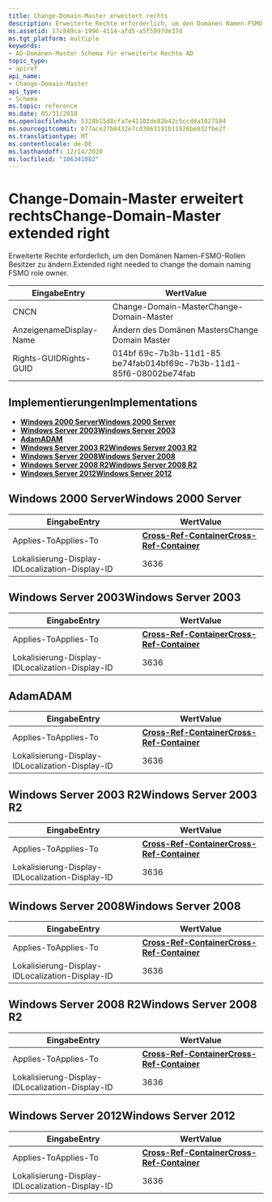 ```yaml
---
title: Change-Domain-Master erweitert rechts
description: Erweiterte Rechte erforderlich, um den Domänen Namen-FSMO-Rollen Besitzer zu ändern.
ms.assetid: 17c849ca-1996-4114-afd5-a5f5997de37d
ms.tgt_platform: multiple
keywords:
- AD-Domänen-Master Schema für erweiterte Rechte AD
topic_type:
- apiref
api_name:
- Change-Domain-Master
api_type:
- Schema
ms.topic: reference
ms.date: 05/31/2018
ms.openlocfilehash: 5328b15d8cfa7e41102de82b42c5ccdda1027584
ms.sourcegitcommit: b77ace27b0432e7cd3863191b11926be032fbe2f
ms.translationtype: MT
ms.contentlocale: de-DE
ms.lasthandoff: 12/14/2020
ms.locfileid: "106341082"
---
```

# <a name="change-domain-master-extended-right"></a><span data-ttu-id="fd0ac-104">Change-Domain-Master erweitert rechts</span><span class="sxs-lookup"><span data-stu-id="fd0ac-104">Change-Domain-Master extended right</span></span>

<span data-ttu-id="fd0ac-105">Erweiterte Rechte erforderlich, um den Domänen Namen-FSMO-Rollen Besitzer zu ändern.</span><span class="sxs-lookup"><span data-stu-id="fd0ac-105">Extended right needed to change the domain naming FSMO role owner.</span></span>



| <span data-ttu-id="fd0ac-106">Eingabe</span><span class="sxs-lookup"><span data-stu-id="fd0ac-106">Entry</span></span> | <span data-ttu-id="fd0ac-107">Wert</span><span class="sxs-lookup"><span data-stu-id="fd0ac-107">Value</span></span> |
|--------------|--------------------------------------|
| <span data-ttu-id="fd0ac-108">CN</span><span class="sxs-lookup"><span data-stu-id="fd0ac-108">CN</span></span>           | <span data-ttu-id="fd0ac-109">Change-Domain-Master</span><span class="sxs-lookup"><span data-stu-id="fd0ac-109">Change-Domain-Master</span></span>                 |
| <span data-ttu-id="fd0ac-110">Anzeigename</span><span class="sxs-lookup"><span data-stu-id="fd0ac-110">Display-Name</span></span> | <span data-ttu-id="fd0ac-111">Ändern des Domänen Masters</span><span class="sxs-lookup"><span data-stu-id="fd0ac-111">Change Domain Master</span></span>                 |
| <span data-ttu-id="fd0ac-112">Rights-GUID</span><span class="sxs-lookup"><span data-stu-id="fd0ac-112">Rights-GUID</span></span>  | <span data-ttu-id="fd0ac-113">014bf 69c-7b3b-11d1-85 be74fab</span><span class="sxs-lookup"><span data-stu-id="fd0ac-113">014bf69c-7b3b-11d1-85f6-08002be74fab</span></span> |



## <a name="implementations"></a><span data-ttu-id="fd0ac-114">Implementierungen</span><span class="sxs-lookup"><span data-stu-id="fd0ac-114">Implementations</span></span>

-   [<span data-ttu-id="fd0ac-115">**Windows 2000 Server**</span><span class="sxs-lookup"><span data-stu-id="fd0ac-115">**Windows 2000 Server**</span></span>](#windows-2000-server)
-   [<span data-ttu-id="fd0ac-116">**Windows Server 2003**</span><span class="sxs-lookup"><span data-stu-id="fd0ac-116">**Windows Server 2003**</span></span>](#windows-server-2003)
-   [<span data-ttu-id="fd0ac-117">**Adam**</span><span class="sxs-lookup"><span data-stu-id="fd0ac-117">**ADAM**</span></span>](#adam)
-   [<span data-ttu-id="fd0ac-118">**Windows Server 2003 R2**</span><span class="sxs-lookup"><span data-stu-id="fd0ac-118">**Windows Server 2003 R2**</span></span>](#windows-server-2003-r2)
-   [<span data-ttu-id="fd0ac-119">**Windows Server 2008**</span><span class="sxs-lookup"><span data-stu-id="fd0ac-119">**Windows Server 2008**</span></span>](#windows-server-2008)
-   [<span data-ttu-id="fd0ac-120">**Windows Server 2008 R2**</span><span class="sxs-lookup"><span data-stu-id="fd0ac-120">**Windows Server 2008 R2**</span></span>](#windows-server-2008-r2)
-   [<span data-ttu-id="fd0ac-121">**Windows Server 2012**</span><span class="sxs-lookup"><span data-stu-id="fd0ac-121">**Windows Server 2012**</span></span>](#windows-server-2012)

## <a name="windows-2000-server"></a><span data-ttu-id="fd0ac-122">Windows 2000 Server</span><span class="sxs-lookup"><span data-stu-id="fd0ac-122">Windows 2000 Server</span></span>



| <span data-ttu-id="fd0ac-123">Eingabe</span><span class="sxs-lookup"><span data-stu-id="fd0ac-123">Entry</span></span> | <span data-ttu-id="fd0ac-124">Wert</span><span class="sxs-lookup"><span data-stu-id="fd0ac-124">Value</span></span> |
|-------------------------|---------------------------------------------------------------|
| <span data-ttu-id="fd0ac-125">Applies-To</span><span class="sxs-lookup"><span data-stu-id="fd0ac-125">Applies-To</span></span>              | [<span data-ttu-id="fd0ac-126">**Cross-Ref-Container**</span><span class="sxs-lookup"><span data-stu-id="fd0ac-126">**Cross-Ref-Container**</span></span>](c-crossrefcontainer.md)<br/> |
| <span data-ttu-id="fd0ac-127">Lokalisierung-Display-ID</span><span class="sxs-lookup"><span data-stu-id="fd0ac-127">Localization-Display-ID</span></span> | <span data-ttu-id="fd0ac-128">36</span><span class="sxs-lookup"><span data-stu-id="fd0ac-128">36</span></span>                                                            |



## <a name="windows-server-2003"></a><span data-ttu-id="fd0ac-129">Windows Server 2003</span><span class="sxs-lookup"><span data-stu-id="fd0ac-129">Windows Server 2003</span></span>



| <span data-ttu-id="fd0ac-130">Eingabe</span><span class="sxs-lookup"><span data-stu-id="fd0ac-130">Entry</span></span> | <span data-ttu-id="fd0ac-131">Wert</span><span class="sxs-lookup"><span data-stu-id="fd0ac-131">Value</span></span> |
|-------------------------|---------------------------------------------------------------|
| <span data-ttu-id="fd0ac-132">Applies-To</span><span class="sxs-lookup"><span data-stu-id="fd0ac-132">Applies-To</span></span>              | [<span data-ttu-id="fd0ac-133">**Cross-Ref-Container**</span><span class="sxs-lookup"><span data-stu-id="fd0ac-133">**Cross-Ref-Container**</span></span>](c-crossrefcontainer.md)<br/> |
| <span data-ttu-id="fd0ac-134">Lokalisierung-Display-ID</span><span class="sxs-lookup"><span data-stu-id="fd0ac-134">Localization-Display-ID</span></span> | <span data-ttu-id="fd0ac-135">36</span><span class="sxs-lookup"><span data-stu-id="fd0ac-135">36</span></span>                                                            |



## <a name="adam"></a><span data-ttu-id="fd0ac-136">Adam</span><span class="sxs-lookup"><span data-stu-id="fd0ac-136">ADAM</span></span>



| <span data-ttu-id="fd0ac-137">Eingabe</span><span class="sxs-lookup"><span data-stu-id="fd0ac-137">Entry</span></span> | <span data-ttu-id="fd0ac-138">Wert</span><span class="sxs-lookup"><span data-stu-id="fd0ac-138">Value</span></span> |
|-------------------------|---------------------------------------------------------------|
| <span data-ttu-id="fd0ac-139">Applies-To</span><span class="sxs-lookup"><span data-stu-id="fd0ac-139">Applies-To</span></span>              | [<span data-ttu-id="fd0ac-140">**Cross-Ref-Container**</span><span class="sxs-lookup"><span data-stu-id="fd0ac-140">**Cross-Ref-Container**</span></span>](c-crossrefcontainer.md)<br/> |
| <span data-ttu-id="fd0ac-141">Lokalisierung-Display-ID</span><span class="sxs-lookup"><span data-stu-id="fd0ac-141">Localization-Display-ID</span></span> | <span data-ttu-id="fd0ac-142">36</span><span class="sxs-lookup"><span data-stu-id="fd0ac-142">36</span></span>                                                            |



## <a name="windows-server-2003-r2"></a><span data-ttu-id="fd0ac-143">Windows Server 2003 R2</span><span class="sxs-lookup"><span data-stu-id="fd0ac-143">Windows Server 2003 R2</span></span>



| <span data-ttu-id="fd0ac-144">Eingabe</span><span class="sxs-lookup"><span data-stu-id="fd0ac-144">Entry</span></span> | <span data-ttu-id="fd0ac-145">Wert</span><span class="sxs-lookup"><span data-stu-id="fd0ac-145">Value</span></span> |
|-------------------------|---------------------------------------------------------------|
| <span data-ttu-id="fd0ac-146">Applies-To</span><span class="sxs-lookup"><span data-stu-id="fd0ac-146">Applies-To</span></span>              | [<span data-ttu-id="fd0ac-147">**Cross-Ref-Container**</span><span class="sxs-lookup"><span data-stu-id="fd0ac-147">**Cross-Ref-Container**</span></span>](c-crossrefcontainer.md)<br/> |
| <span data-ttu-id="fd0ac-148">Lokalisierung-Display-ID</span><span class="sxs-lookup"><span data-stu-id="fd0ac-148">Localization-Display-ID</span></span> | <span data-ttu-id="fd0ac-149">36</span><span class="sxs-lookup"><span data-stu-id="fd0ac-149">36</span></span>                                                            |



## <a name="windows-server-2008"></a><span data-ttu-id="fd0ac-150">Windows Server 2008</span><span class="sxs-lookup"><span data-stu-id="fd0ac-150">Windows Server 2008</span></span>



| <span data-ttu-id="fd0ac-151">Eingabe</span><span class="sxs-lookup"><span data-stu-id="fd0ac-151">Entry</span></span> | <span data-ttu-id="fd0ac-152">Wert</span><span class="sxs-lookup"><span data-stu-id="fd0ac-152">Value</span></span> |
|-------------------------|---------------------------------------------------------------|
| <span data-ttu-id="fd0ac-153">Applies-To</span><span class="sxs-lookup"><span data-stu-id="fd0ac-153">Applies-To</span></span>              | [<span data-ttu-id="fd0ac-154">**Cross-Ref-Container**</span><span class="sxs-lookup"><span data-stu-id="fd0ac-154">**Cross-Ref-Container**</span></span>](c-crossrefcontainer.md)<br/> |
| <span data-ttu-id="fd0ac-155">Lokalisierung-Display-ID</span><span class="sxs-lookup"><span data-stu-id="fd0ac-155">Localization-Display-ID</span></span> | <span data-ttu-id="fd0ac-156">36</span><span class="sxs-lookup"><span data-stu-id="fd0ac-156">36</span></span>                                                            |



## <a name="windows-server-2008-r2"></a><span data-ttu-id="fd0ac-157">Windows Server 2008 R2</span><span class="sxs-lookup"><span data-stu-id="fd0ac-157">Windows Server 2008 R2</span></span>



| <span data-ttu-id="fd0ac-158">Eingabe</span><span class="sxs-lookup"><span data-stu-id="fd0ac-158">Entry</span></span> | <span data-ttu-id="fd0ac-159">Wert</span><span class="sxs-lookup"><span data-stu-id="fd0ac-159">Value</span></span> |
|-------------------------|---------------------------------------------------------------|
| <span data-ttu-id="fd0ac-160">Applies-To</span><span class="sxs-lookup"><span data-stu-id="fd0ac-160">Applies-To</span></span>              | [<span data-ttu-id="fd0ac-161">**Cross-Ref-Container**</span><span class="sxs-lookup"><span data-stu-id="fd0ac-161">**Cross-Ref-Container**</span></span>](c-crossrefcontainer.md)<br/> |
| <span data-ttu-id="fd0ac-162">Lokalisierung-Display-ID</span><span class="sxs-lookup"><span data-stu-id="fd0ac-162">Localization-Display-ID</span></span> | <span data-ttu-id="fd0ac-163">36</span><span class="sxs-lookup"><span data-stu-id="fd0ac-163">36</span></span>                                                            |



## <a name="windows-server-2012"></a><span data-ttu-id="fd0ac-164">Windows Server 2012</span><span class="sxs-lookup"><span data-stu-id="fd0ac-164">Windows Server 2012</span></span>



| <span data-ttu-id="fd0ac-165">Eingabe</span><span class="sxs-lookup"><span data-stu-id="fd0ac-165">Entry</span></span> | <span data-ttu-id="fd0ac-166">Wert</span><span class="sxs-lookup"><span data-stu-id="fd0ac-166">Value</span></span> |
|-------------------------|---------------------------------------------------------------|
| <span data-ttu-id="fd0ac-167">Applies-To</span><span class="sxs-lookup"><span data-stu-id="fd0ac-167">Applies-To</span></span>              | [<span data-ttu-id="fd0ac-168">**Cross-Ref-Container**</span><span class="sxs-lookup"><span data-stu-id="fd0ac-168">**Cross-Ref-Container**</span></span>](c-crossrefcontainer.md)<br/> |
| <span data-ttu-id="fd0ac-169">Lokalisierung-Display-ID</span><span class="sxs-lookup"><span data-stu-id="fd0ac-169">Localization-Display-ID</span></span> | <span data-ttu-id="fd0ac-170">36</span><span class="sxs-lookup"><span data-stu-id="fd0ac-170">36</span></span>                                                            |



 

 





